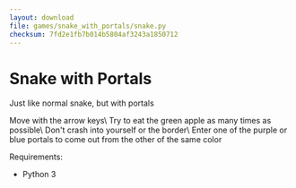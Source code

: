 ```yaml
---
layout: download
file: games/snake_with_portals/snake.py
checksum: 7fd2e1fb7b014b5804af3243a1850712
---
```


# Snake with Portals
Just like normal snake, but with portals

Move with the arrow keys\\
Try to eat the green apple as many times as possible\\
Don't crash into yourself or the border\\
Enter one of the purple or blue portals to come out from the other of the same color

Requirements:
- Python 3
